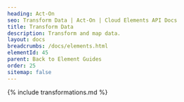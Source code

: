 ```yaml
---
heading: Act-On
seo: Transform Data | Act-On | Cloud Elements API Docs
title: Transform Data
description: Transform and map data.
layout: docs
breadcrumbs: /docs/elements.html
elementId: 45
parent: Back to Element Guides
order: 25
sitemap: false
---
```


{% include transformations.md %}
